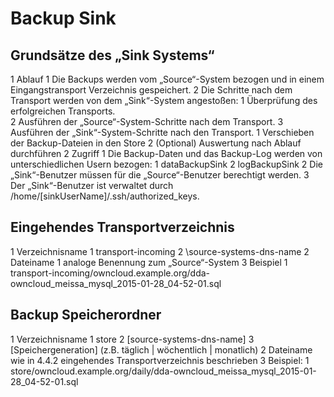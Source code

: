 # Backup Sink
## Grundsätze des „Sink Systems“ 
 1 Ablauf
   1 Die Backups werden vom „Source“-System bezogen und in einem Eingangstransport Verzeichnis gespeichert.
   2 Die Schritte nach dem Transport werden von dem „Sink“-System angestoßen:
     1 Überprüfung des erfolgreichen Transports.	
     2 Ausführen der „Source“-System-Schritte nach dem Transport.
     3 Ausführen der „Sink“-System-Schritte nach den Transport.
       1 Verschieben der Backup-Dateien in den Store
       2 (Optional) Auswertung nach Ablauf durchführen
 2 Zugriff
   1 Die Backup-Daten und das Backup-Log werden von unterschiedlichen Usern bezogen:
     1 dataBackupSink
     2 logBackupSink
   2 Die „Sink“-Benutzer müssen für die „Source“-Benutzer berechtigt werden.
   3 Der „Sink“-Benutzer ist verwaltet durch /home/[sinkUserName]/.ssh/authorized_keys.

## Eingehendes Transportverzeichnis
 1 Verzeichnisname
   1 transport-incoming
   2 \source-systems-dns-name
 2 Dateiname
   1 analoge Benennung zum „Source“-System
 3 Beispiel
   1 transport-incoming/owncloud.example.org/dda-owncloud_meissa_mysql_2015-01-28_04-52-01.sql

## Backup Speicherordner
 1 Verzeichnisname
   1 store
   2 \[source-systems-dns-name]
   3 \[Speichergeneration] (z.B. täglich | wöchentlich | monatlich)
 2 Dateiname wie in  4.4.2  eingehendes Transportverzeichnis beschrieben
 3 Beispiel:
   1 store/owncloud.example.org/daily/dda-owncloud_meissa_mysql_2015-01-28_04-52-01.sql